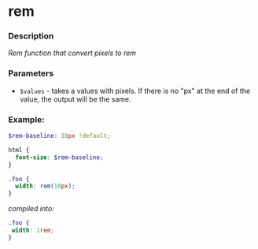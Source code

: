 # rem

### Description

_Rem function that convert pixels to rem_

### Parameters
- `$values` - takes a values with pixels. If there is no "px" at the end of the value, the output will be the same.

### Example:
```scss
$rem-baseline: 18px !default;

html {
  font-size: $rem-baseline;
}

.foo {
  width: rem(18px);
}
```
_compiled into:_
```css
.foo {
 width: 1rem;
}
```
